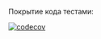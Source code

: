 Покрытие кода тестами:

[![codecov](https://codecov.io/gh/Dokanin-ssha/Kohanenko_Dokanin-2022/branch/IoC_DeleteScope/graph/badge.svg)](https://codecov.io/gh/Dokanin-ssha/Kohanenko_Dokanin-2022)

